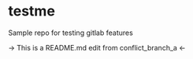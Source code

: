 testme
======

Sample repo for testing gitlab features

→ This is a README.md edit from conflict_branch_a ←
